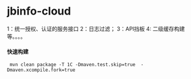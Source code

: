# jbinfo-cloud

1：统一授权、认证的服务接口
2：日志过滤；
3：API挡板
4: 二级缓存构建
等。。。。

#### 快速构建

     mvn clean package -T 1C -Dmaven.test.skip=true  -Dmaven.xcompile.fork=true